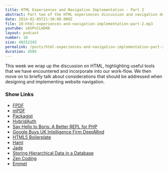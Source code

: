 ```yaml
---
title: HTML Experiences and Navigation Implementation - Part 2
abstract: Part two of the HTML experiences discussion and navigation design.
date: 2014-02-05T21:30:00.000Z
file: 10-html-experiences-and-navigation-implementation-part-2.mp3
youtube: sASPnCLmD0A
layout: podcast
number: 10
size: 40252243
permalink: /posts/html-experiences-and-navigation-implementation-part-2/
duration: 4505
---
```


This week we wrap up the discussion on HTML, highlighting useful tools that we have encountered and incorporate into our work-flow.
We then move on to briefly talk about considerations that should be addressed when designing and implementing website navigation.

### Show Links

- [FPDF](http://www.fpdf.org/)
- [mPDF](http://www.mpdf1.com/)
- [Packagist](http://packagist.org/)
- [HybridAuth](http://hybridauth.sourceforge.net/)
- [Say Hello to Boris: A Better REPL for PHP](http://www.sitepoint.com/say-hello-to-boris-a-better-repl-for-php/)
- [Google Buys UK Intelligence Firm DeepMind](http://news.sky.com/story/1201630/google-buys-uk-intelligence-firm-deepmind)
- [HTML5 Boilerplate](http://html5boilerplate.com/)
- [Haml](http://haml.info/)
- [Jade](http://jade-lang.com/)
- [Storing Hierarchical Data in a Database](http://www.sitepoint.com/hierarchical-data-database/)
- [Zen Coding](http://code.google.com/p/zen-coding/)
- [Emmet](http://docs.emmet.io/)
